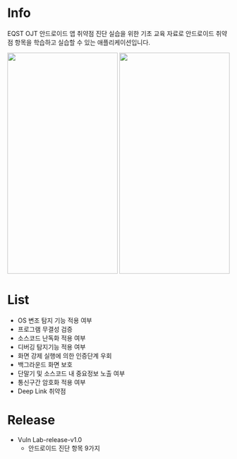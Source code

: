 # Info
EQST OJT 안드로이드 앱 취약점 진단 실습을 위한 기초 교육 자료로 안드로이드 취약점 항목을 학습하고 실습할 수 있는 애플리케이션입니다.

<div align="center">
<p align="center">
<img src="https://github.com/user-attachments/assets/274364fe-4306-49e0-8ff2-c518a51f0538" width="250" height="500"/>
<img src="https://github.com/user-attachments/assets/be1baf9b-79b6-404c-b5c8-d9d7ae136e4e" width="250" height="500"/>
</p>
</div>

# List
- OS 변조 탐지 기능 적용 여부
- 프로그램 무결성 검증
- 소스코드 난독화 적용 여부
- 디버깅 탐지기능 적용 여부
- 화면 강제 실행에 의한 인증단계 우회
- 백그라운드 화면 보호
- 단말기 및 소스코드 내 중요정보 노출 여부
- 통신구간 암호화 적용 여부
- Deep Link 취약점

# Release
- Vuln Lab-release-v1.0
  - 안드로이드 진단 항목 9가지
